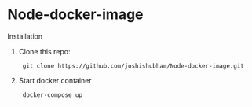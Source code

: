 # Node-docker-image

Installation

1. Clone this repo:

        git clone https://github.com/joshishubham/Node-docker-image.git

3. Start docker container

        docker-compose up
